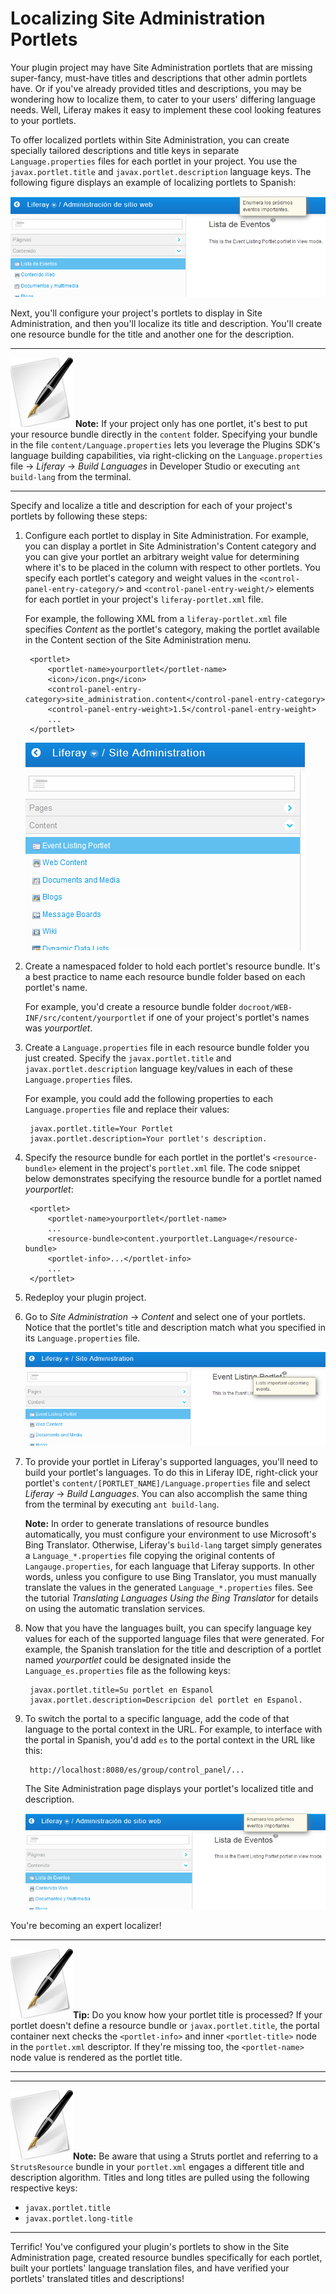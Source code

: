 # Localizing Site Administration Portlets [](id=localizing-site-administration-portlets)

<!-- The beginning and ending test portlets can be found at the following:
Begin: https://github.com/liferay/liferay-docs/tree/master/develop/tutorials/code/liferay-mvc/prefs/begin/event-listing-portlet
End: https://github.com/liferay/liferay-docs/tree/master/develop/tutorials/code/loc/loc-sa-port/end/event-listing-portlet
-->

Your plugin project may have Site Administration portlets that are missing
super-fancy, must-have titles and descriptions that other admin portlets have.
Or if you've already provided titles and descriptions, you may be wondering how
to localize them, to cater to your users' differing language needs. Well,
Liferay makes it easy to implement these cool looking features to your portlets. 

To offer localized portlets within Site Administration, you can create specially
tailored descriptions and title keys in separate `Language.properties` files for
each portlet in your project. You use the `javax.portlet.title` and
`javax.portlet.description` language keys. The following figure displays an
example of localizing portlets to Spanish: 

![Figure 1: You can localize portlets' titles and descriptions in Site Administration to any language, including Spanish.](../../images/portlet-title-and-description-es.png)

Next, you'll configure your project's portlets to display in Site
Administration, and then you'll localize its title and description. You'll
create one resource bundle for the title and another one for the description. 

---

![Note](../../images/tip-pen-paper.png) **Note:** If your project only has one
portlet, it's best to put your resource bundle directly in the `content`
folder. Specifying your bundle in the file `content/Language.properties` lets
you leverage the Plugins SDK's language building capabilities, via
right-clicking on the `Language.properties` file &rarr; *Liferay* &rarr; *Build
Languages* in Developer Studio or executing `ant build-lang` from the terminal. 

---

Specify and localize a title and description for each of your project's portlets
by following these steps: 

1. Configure each portlet to display in Site Administration. For example,
   you can display a portlet in  Site Administration's Content category and
   you can give your portlet an arbitrary weight value for determining where
   it's to be placed in the column with respect to other portlets. You specify
   each portlet's category and weight values in the
   `<control-panel-entry-category/>` and `<control-panel-entry-weight/>`
   elements for each portlet in your project's `liferay-portlet.xml` file. 

    For example, the following XML from a `liferay-portlet.xml` file specifies
    *Content* as the portlet's category, making the portlet available in the
    Content section of the Site Administration menu. 

		<portlet>
			<portlet-name>yourportlet</portlet-name>
			<icon>/icon.png</icon>
			<control-panel-entry-category>site_administration.content</control-panel-entry-category>
			<control-panel-entry-weight>1.5</control-panel-entry-weight>
			...
		</portlet>

    ![Figure 2: Notice that the lower the weighted number, the higher the portlet is listed in the specified menu.](../../images/new-portlet-in-site-admin.png)

2. Create a namespaced folder to hold each portlet's resource bundle. It's a
   best practice to name each resource bundle folder based on each portlet's
   name.

    For example, you'd create a resource bundle folder
    `docroot/WEB-INF/src/content/yourportlet` if one of your project's portlet's
    names was *yourportlet*. 

3. Create a `Language.properties` file in each resource bundle folder you just
   created. Specify the `javax.portlet.title` and `javax.portlet.description`
   language key/values in each of these `Language.properties` files. 

    For example, you could add the following properties to each 
    `Language.properties` file and replace their values: 

        javax.portlet.title=Your Portlet
        javax.portlet.description=Your portlet's description.

4. Specify the resource bundle for each portlet in the portlet's
   `<resource-bundle>` element in the project's `portlet.xml` file. The code
   snippet below demonstrates specifying the resource bundle for a portlet named
   *yourportlet*: 

        <portlet>
            <portlet-name>yourportlet</portlet-name>
            ...
            <resource-bundle>content.yourportlet.Language</resource-bundle>
            <portlet-info>...</portlet-info>
            ...
        </portlet>

5. Redeploy your plugin project.

6. Go to *Site Administration* &rarr; *Content* and select one of your portlets.
   Notice that the portlet's title and description match what you specified in
   its `Language.properties` file.

    ![Figure 3: Notice that your portlet title and description are visible in Site Administration.](../../images/portlet-title-and-description.png)

7. To provide your portlet in Liferay's supported languages, you'll need to
   build your portlet's languages. To do this in Liferay IDE, right-click your
   portlet's `content/[PORTLET_NAME]/Language.properties` file and select
   *Liferay* &rarr; *Build Languages*. You can also accomplish the same thing
   from the terminal by executing `ant build-lang`.

    **Note:** In order to generate translations of resource
    bundles automatically, you must configure your environment to use
    Microsoft's Bing Translator. Otherwise, Liferay's `build-lang` target simply
    generates a `Language_*.properties` file copying the original contents of
    `Langauge.properties`, for each language that Liferay supports. In other words,
    unless you configure to use Bing Translator, you must manually translate the
    values in the generated `Language_*.properties` files. See the tutorial *Translating
    Languages Using the Bing Translator* for details on using the automatic
    translation services. 

    <!-- TODO set Bing Translator tutorial reference as a link -->

8. Now that you have the languages built, you can specify language key values
   for each of the supported language files that were generated. For example,
   the Spanish translation for the title and description of a portlet named
   *yourportlet* could be designated inside the `Language_es.properties` file as
   the following keys: 

        javax.portlet.title=Su portlet en Espanol
        javax.portlet.description=Descripcion del portlet en Espanol.

9. To switch the portal to a specific language, add the code of that language to
   the portal context in the URL. For example, to interface with the portal in
   Spanish, you'd add `es` to the portal context in the URL like this: 

        http://localhost:8080/es/group/control_panel/...

    The Site Administration page displays your portlet's localized title
    and description.  

    ![Figure 4: It's easy to localize titles and descriptions for multiple portlets in your project.](../../images/portlet-title-and-description-es.png)

You're becoming an expert localizer!

---

![Tip](../../images/tip-pen-paper.png)**Tip:** Do you know how your portlet
title is processed? If your portlet doesn't define a resource bundle or
`javax.portlet.title`, the portal container next checks the `<portlet-info>`
and inner `<portlet-title>` node in the `portlet.xml` descriptor. If they're
missing too, the `<portlet-name>` node value is rendered as the portlet title. 

---

---

![Note](../../images/tip-pen-paper.png)**Note:** Be aware that using a Struts 
portlet and referring to a `StrutsResource` bundle in your `portlet.xml`
engages a different title and description algorithm. Titles and long titles are
pulled using the following respective keys:

- `javax.portlet.title`
- `javax.portlet.long-title` 

---

Terrific! You've configured your plugin's portlets to show in the Site
Administration page, created resource bundles specifically for each portlet,
built your portlets' language translation files, and have verified your
portlets' translated titles and descriptions! 

